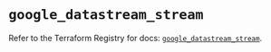 # `google_datastream_stream`

Refer to the Terraform Registry for docs: [`google_datastream_stream`](https://registry.terraform.io/providers/hashicorp/google/4.85.0/docs/resources/datastream_stream).
